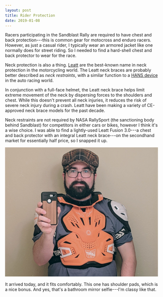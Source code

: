 ```yaml
---
layout: post
title: Rider Protection
date: 2019-01-08
---
```


Racers participating in the Sandblast Rally are required to have chest and back protection---this is common gear for motocross and enduro racers. However, as just a casual rider, I typically wear an armored jacket like one normally does for street riding. So I needed to find a hard-shell chest and back protector to wear for the race.

Neck protection is also a thing. [Leatt](https://www.leatt.com/shop/moto/neck-braces.html) are the best-known name in neck protection in the motorcycling world. The Leatt neck braces are probably better described as *neck restraints*, with a similar function to a [HANS device](https://en.wikipedia.org/wiki/HANS_device) in the auto racing world.

In conjunction with a full-face helmet, the Leatt neck brace helps limit extreme movement of the neck by dispersing forces to the shoulders and chest. While this doesn't prevent all neck injuries, it reduces the risk of severe neck injury during a crash. Leatt have been making a variety of CE-approved neck brace models for the past decade.

Neck restraints are not required by NASA RallySport (the sanctioning body behind Sandblast) for competitors in either cars or bikes, however I think it's a wise choice. I was able to find a lightly-used Leatt Fusion 3.0---a chest and back protector with an integral Leatt neck brace---on the secondhand market for essentially half price, so I snapped it up.

![bathroom mirror Leatt selfie](/assets/img/leatt-selfie.jpg "bathroom mirror Leatt selfie")

It arrived today, and it fits comfortably. This one has shoulder pads, which is a nice bonus. And yes, that's a bathroom mirror selfie---I'm classy like that.